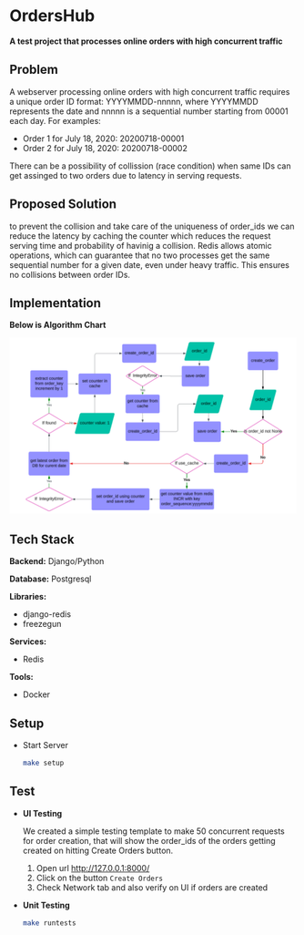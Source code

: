 
# OrdersHub

**A test project that processes online orders with high concurrent traffic**




## Problem
A webserver processing online orders with high concurrent traffic requires a unique order ID format: YYYYMMDD-nnnnn, where YYYYMMDD represents the date and nnnnn is a sequential number starting from 00001 each day. For examples:

- Order 1 for July 18, 2020: 20200718-00001
- Order 2 for July 18, 2020: 20200718-00002

There can be a possibility of collission (race condition) when same IDs can get assinged to two orders due to latency in serving requests.


## Proposed Solution
to prevent the collision and take care of the uniqueness of order_ids we can reduce the latency by caching the counter which reduces the request serving time and probability of havinig a collision. Redis allows atomic operations, which can guarantee that no two processes get the same sequential number for a given date, even under heavy traffic. This ensures no collisions between order IDs.



## Implementation

**Below is Algorithm Chart**

![Alt text](flow.png)



## Tech Stack
**Backend:** Django/Python

**Database:** Postgresql

**Libraries:**
- django-redis
- freezegun

**Services:**
- Redis

**Tools:**
- Docker


## Setup

- Start Server

    ``` bash
    make setup
    ```


## Test

- **UI Testing**

  We created a simple testing template to make 50 concurrent requests for order creation, that will show the order_ids of the orders getting created on hitting Create Orders button.
    1. Open url http://127.0.0.1:8000/
    2. Click on the button `Create Orders`
    3. Check Network tab and also verify on UI if orders are created


- **Unit Testing**
    ``` bash
    make runtests
    ```
